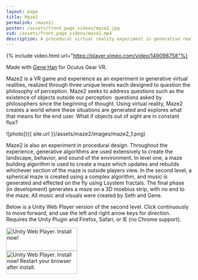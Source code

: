 ```yaml
---
layout: page
title: Maze2
permalink: /maze2/
poster: /assets/front_page_videos/maze2.jpg
vid: /assets/front_page_videos/maze2.mp4
description: A procedural virtual reality experiment in generative realities. Generative terrain and music combine to create an endless environment.
---
```

{% include video.html url="https://player.vimeo.com/video/149098758"%}

Made with [Gene Han](http://getarobo.com/) for Oculus Gear VR.

Maze2 is a VR game and experience as an experiment in generative virtual realities, realized through three unique levels each designed to question the philosophy of perception. Maze2 seeks to address questions such as the existence of objects outside our perception ­ questions asked by philosophers since the beginning of thought. Using virtual reality, Maze2 creates a world where these situations are generated and explores what that means for the end user. What if objects out of sight are in constant flux?

![photo]({{ site.url }}/assets/maze2/images/maze2_1.png)

Maze2 is also an experiment in procedural design. Throughout the experience, generative algorithms are used extensively to create the landscape, behavior, and sound of the environment. In level one, a maze building algorithm is used to create a maze which updates and rebuilds whichever section of the maze is outside players view. In the second level, a spherical maze is created using a complex algorithm, and music is generated and effected on the fly using L­system fractals. The final phase (in development) generates a maze on a 3­D moebius strip, with no end to the maze. All music and visuals were created by Seth and Gene.

Below is a Unity Web Player version of the second level. Click continuously to move forward, and use the left and right arrow keys for direction. Requires the Unity Plugin and Firefox, Safari, or IE (no Chrome support).
<script
  src="https://code.jquery.com/jquery-3.1.1.slim.min.js"
  integrity="sha256-/SIrNqv8h6QGKDuNoLGA4iret+kyesCkHGzVUUV0shc="
  crossorigin="anonymous"></script>
 
<script type="text/javascript">
var unityObjectUrl = "http://webplayer.unity3d.com/download_webplayer-3.x/3.0/uo/UnityObject2.js";
if (document.location.protocol == 'https:')
  unityObjectUrl = unityObjectUrl.replace("http://", "https://ssl-");
document.write('<script type="text\/javascript" src="' + unityObjectUrl + '"><\/script>');
</script>
<script type="text/javascript">
  var config = {
    width: 960, 
    height: 600,
    params: { enableDebugging:"0" }
    
  };
  var u = new UnityObject2(config);

  jQuery(function() {

    var $missingScreen = jQuery("#unityPlayer").find(".missing");
    var $brokenScreen = jQuery("#unityPlayer").find(".broken");
    $missingScreen.hide();
    $brokenScreen.hide();
    
    u.observeProgress(function (progress) {
      switch(progress.pluginStatus) {
        case "broken":
          $brokenScreen.find("a").click(function (e) {
            e.stopPropagation();
            e.preventDefault();
            u.installPlugin();
            return false;
          });
          $brokenScreen.show();
        break;
        case "missing":
          $missingScreen.find("a").click(function (e) {
            e.stopPropagation();
            e.preventDefault();
            u.installPlugin();
            return false;
          });
          $missingScreen.show();
        break;
        case "installed":
          $missingScreen.remove();
        break;
        case "first":
        break;
      }
    });
    u.initPlugin(jQuery("#unityPlayer")[0], "{{ site.baseurl }}/assets/maze2/attachments/first.unity3d");
  });

  // jQuery(window).resize(function(){
  //   debugger;
  //   winWidth = window.innerWidth;
  //   winHeight = window.innerHeight;
  //   var unity = document.getElementById('unityPlayer');
  //   if(unity != null){
  //     unity.style.width = winWidth + "px";
  //     unity.style.height = winHeight + "px";
  //   }
  // });
</script>
<div class="content">
  <div id="unityPlayer">
    <div class="missing">
      <a href="http://unity3d.com/webplayer/" title="Unity Web Player. Install now!">
        <img alt="Unity Web Player. Install now!" src="http://webplayer.unity3d.com/installation/getunity.png" width="193" height="63" />
      </a>
    </div>
    <div class="broken">
      <a href="http://unity3d.com/webplayer/" title="Unity Web Player. Install now! Restart your browser after install.">
        <img alt="Unity Web Player. Install now! Restart your browser after install." src="http://webplayer.unity3d.com/installation/getunityrestart.png" width="193" height="63" />
      </a>
    </div>
  </div>
</div>